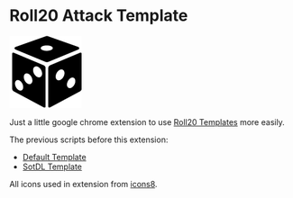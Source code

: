 # Roll20 Attack Template

![dice](src/images/Gaming-Dice-icon128.png)

Just a little google chrome extension to use [Roll20 Templates](https://wiki.roll20.net/Roll_Templates) more easily.

The previous scripts before this extension:

- [Default Template](https://pastebin.com/b4R73k2B)
- [SotDL Template](https://pastebin.com/Ac566i0c)

All icons used in extension from [icons8](https://icons8.com/).
